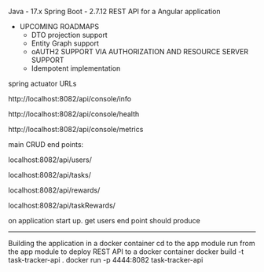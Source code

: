 Java - 17.x
Spring Boot - 2.7.12
REST API for a Angular application

- UPCOMING ROADMAPS
  - DTO projection support
  - Entity Graph support
  - oAUTH2 SUPPORT VIA AUTHORIZATION AND RESOURCE SERVER SUPPORT
  - Idempotent implementation


spring actuator URLs

http://localhost:8082/api/console/info

http://localhost:8082/api/console/health

http://localhost:8082/api/console/metrics


main CRUD end points:

localhost:8082/api/users/

localhost:8082/api/tasks/

localhost:8082/api/rewards/

localhost:8082/api/taskRewards/


on application start up. get users end point should produce

--------------------------------------------------------------

Building the application in a docker container
cd to the app module
run from the app module to deploy REST API to a docker container
  docker build -t task-tracker-api .
  docker run -p 4444:8082 task-tracker-api


